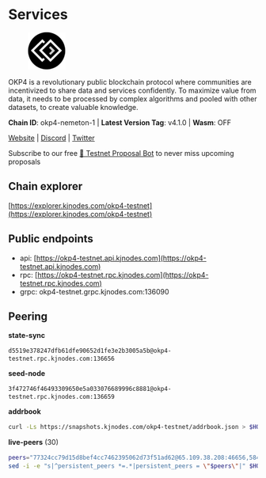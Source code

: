 # Services

<figure><img src="https://raw.githubusercontent.com/kj89/cosmos-images/main/logos/okp4.png" alt=""><figcaption></figcaption></figure>

OKP4 is a revolutionary public blockchain protocol where communities are incentivized to  share data and services confidently. To maximize value from data, it needs to be processed  by complex algorithms and pooled with other datasets, to create valuable knowledge.

**Chain ID**: okp4-nemeton-1 | **Latest Version Tag**: v4.1.0 | **Wasm**: OFF

[Website](https://okp4.network) | [Discord](https://discord.gg/okp4) | [Twitter](https://twitter.com/OKP4_Protocol)



Subscribe to our free [🤖 Testnet Proposal Bot](https://t.me/kjnodes_testnet_proposal_bot) to never miss upcoming proposals


## Chain explorer
[https://explorer.kjnodes.com/okp4-testnet](https://explorer.kjnodes.com/okp4-testnet)

## Public endpoints

* api: [https://okp4-testnet.api.kjnodes.com](https://okp4-testnet.api.kjnodes.com)
* rpc: [https://okp4-testnet.rpc.kjnodes.com](https://okp4-testnet.rpc.kjnodes.com)
* grpc: okp4-testnet.grpc.kjnodes.com:136090

## Peering

**state-sync**

```text
d5519e378247dfb61dfe90652d1fe3e2b3005a5b@okp4-testnet.rpc.kjnodes.com:136656
```

**seed-node**

```text
3f472746f46493309650e5a033076689996c8881@okp4-testnet.rpc.kjnodes.com:136659
```

**addrbook**
```bash
curl -Ls https://snapshots.kjnodes.com/okp4-testnet/addrbook.json > $HOME/.okp4d/config/addrbook.json
```

**live-peers** (30)
```bash
peers="77324cc79d15d8bef4cc7462395062d73f51ad62@65.109.38.208:46656,584871b6f75e970f5a95f9532fdc05fc91d6b447@65.109.116.204:20456,d5519e378247dfb61dfe90652d1fe3e2b3005a5b@65.109.68.190:36656,5a48f6e97236ea2b75184a8c4c4ddd7c5a939a2e@65.109.65.163:20456,ead118d7cbe51cbabf5a77b69db7255512f41023@88.208.34.134:60656,c5616b6e6a0612f8800898e8e3ced17ffd87877a@51.178.65.184:26656,0521f5697fd89fc58bfbe0867525a9fe9efc12f4@65.109.154.182:38656,874373b78d2cd50e716aa464bf407581d9305655@94.250.201.130:27656,7dfc61d3ac9f6da7fa9f4893bc0ffa17ef8006e6@185.111.159.139:36656,603828b0b21b150ece5aeee9d548a259d08348ec@65.108.224.156:26656,42fbb917fca6787bc3ab774865f4bb1ef950f114@65.108.226.26:30656,c5ef62186e9aad1f83cab06f91533d1d5709bba7@65.109.117.212:13093,14f8949ab0a276d2e55c8fa6255430881978a619@185.192.96.236:26656,5c2a752c9b1952dbed075c56c600c3a79b58c395@95.214.55.232:26996,8028015d1c6828a0b734f3b108f0853b0e19305e@157.90.176.184:26656,fff0a8c202befd9459ff93783a0e7756da305fe3@38.242.150.63:16656,d1a0ff9bd7ea1ebd06bc7158f3523f5e557328be@163.172.135.127:26656,1e48c09a0f78070e90ed49b2e3d59f8fdc188e74@162.55.234.70:55156,8cdeb85dada114c959c36bb59ce258c65ae3a09c@88.198.242.163:36656,6a66a38bdd5895ec6f1ce18b3430860a30e18e02@142.132.149.118:26656,1f4fa23210cc1d086a928a3c6de7c24f6c8f17ba@202.61.226.120:16656,eef77b5ae1c37f3e5809ff928c329dde906be388@65.108.133.73:21656,74349a1cb9479b291866debe2042de8a2e88b850@65.108.233.109:17656,d1c1b729eff9afe7dfd371f190df6282c82ccfad@65.109.89.5:31656,854cc8b83a48ba4394c1940b57d0f42ec013e033@38.242.251.204:26656,82bb185819e5cf2bb6a9896447672efca27f28cb@65.109.15.202:26656,78d923333e39e747c6a7fbfcc822ec6279990556@91.211.251.232:28656,8bccab4596e8bc162763bad6597d43523e6c32f8@104.194.8.68:26656,8a7605d8ae4338de5b7a0d5c70244ce05e377630@85.10.200.221:26656,2ca4e1bed94cfe9fad160e704ccbabf95f438dee@65.108.129.29:60656"
sed -i -e "s|^persistent_peers *=.*|persistent_peers = \"$peers\"|" $HOME/.okp4d/config/config.toml
```
